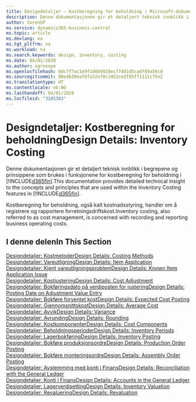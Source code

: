 ```yaml
---
title: Designdetaljer – Kostberegning for beholdning | Microsoft-dokumentasjon
description: Denne dokumentasjonen gir et detaljert teknisk innblikk i begrepene og prinsippene som brukes i funksjonene for kostberegning for beholdning i Business Central.
author: SorenGP
ms.service: dynamics365-business-central
ms.topic: article
ms.devlang: na
ms.tgt_pltfrm: na
ms.workload: na
ms.search.keywords: design, inventory, costing
ms.date: 04/01/2020
ms.author: sgroespe
ms.openlocfilehash: 8dc7f7ac1e9f1d6b9919ecf7401d5cadf69a56c0
ms.sourcegitcommit: 88e4b30eaf6fa32af0c1452ce2f85ff1111c75e2
ms.translationtype: HT
ms.contentlocale: nb-NO
ms.lasthandoff: 04/01/2020
ms.locfileid: "3185303"
---
```

# <a name="design-details-inventory-costing"></a><span data-ttu-id="09de7-103">Designdetaljer: Kostberegning for beholdning</span><span class="sxs-lookup"><span data-stu-id="09de7-103">Design Details: Inventory Costing</span></span>
<span data-ttu-id="09de7-104">Denne dokumentasjonen gir et detaljert teknisk innblikk i begrepene og prinsippene som brukes i funksjonene for kostberegning for beholdning i [!INCLUDE[d365fin](includes/d365fin_md.md)].</span><span class="sxs-lookup"><span data-stu-id="09de7-104">This documentation provides detailed technical insight to the concepts and principles that are used within the Inventory Costing features in [!INCLUDE[d365fin](includes/d365fin_md.md)].</span></span>  

<span data-ttu-id="09de7-105">Kostberegning for beholdning, også kalt kostnadsstyring, handler om å registrere og rapportere forretningsdriftskost.</span><span class="sxs-lookup"><span data-stu-id="09de7-105">Inventory costing, also referred to as cost management, is concerned with recording and reporting business operating costs.</span></span>  

## <a name="in-this-section"></a><span data-ttu-id="09de7-106">I denne delen</span><span class="sxs-lookup"><span data-stu-id="09de7-106">In This Section</span></span>  
[<span data-ttu-id="09de7-107">Designdetaljer: Kostmetoder</span><span class="sxs-lookup"><span data-stu-id="09de7-107">Design Details: Costing Methods</span></span>](design-details-costing-methods.md)  
[<span data-ttu-id="09de7-108">Designdetaljer: Vareutligning</span><span class="sxs-lookup"><span data-stu-id="09de7-108">Design Details: Item Application</span></span>](design-details-item-application.md)  
[<span data-ttu-id="09de7-109">Designdetaljer: Kjent vareutligningsproblem</span><span class="sxs-lookup"><span data-stu-id="09de7-109">Design Details: Known Item Application Issue</span></span>](design-details-inventory-zero-level-open-item-ledger-entries.md)  
[<span data-ttu-id="09de7-110">Designdetaljer: Kostjustering</span><span class="sxs-lookup"><span data-stu-id="09de7-110">Design Details: Cost Adjustment</span></span>](design-details-cost-adjustment.md)  
[<span data-ttu-id="09de7-111">Designdetaljer: Bokføringsdato på verdiposten for justering</span><span class="sxs-lookup"><span data-stu-id="09de7-111">Design Details: Posting Date on Adjustment Value Entry</span></span>](design-details-inventory-adjustment-value-entry-posting-date.md)  
[<span data-ttu-id="09de7-112">Designdetaljer: Bokføre forventet kost</span><span class="sxs-lookup"><span data-stu-id="09de7-112">Design Details: Expected Cost Posting</span></span>](design-details-expected-cost-posting.md)  
[<span data-ttu-id="09de7-113">Designdetaljer: Gjennomsnittskost</span><span class="sxs-lookup"><span data-stu-id="09de7-113">Design Details: Average Cost</span></span>](design-details-average-cost.md)  
[<span data-ttu-id="09de7-114">Designdetaljer: Avvik</span><span class="sxs-lookup"><span data-stu-id="09de7-114">Design Details: Variance</span></span>](design-details-variance.md)  
[<span data-ttu-id="09de7-115">Designdetaljer: Avrunding</span><span class="sxs-lookup"><span data-stu-id="09de7-115">Design Details: Rounding</span></span>](design-details-rounding.md)  
[<span data-ttu-id="09de7-116">Designdetaljer: Kostkomponenter</span><span class="sxs-lookup"><span data-stu-id="09de7-116">Design Details: Cost Components</span></span>](design-details-cost-components.md)  
[<span data-ttu-id="09de7-117">Designdetaljer: Beholdningsperioder</span><span class="sxs-lookup"><span data-stu-id="09de7-117">Design Details: Inventory Periods</span></span>](design-details-inventory-periods.md)  
[<span data-ttu-id="09de7-118">Designdetaljer: Lagerbokføring</span><span class="sxs-lookup"><span data-stu-id="09de7-118">Design Details: Inventory Posting</span></span>](design-details-inventory-posting.md)  
[<span data-ttu-id="09de7-119">Designdetaljer: Bokføre produksjonsordre</span><span class="sxs-lookup"><span data-stu-id="09de7-119">Design Details: Production Order Posting</span></span>](design-details-production-order-posting.md)  
[<span data-ttu-id="09de7-120">Designdetaljer: Bokføre monteringsordre</span><span class="sxs-lookup"><span data-stu-id="09de7-120">Design Details: Assembly Order Posting</span></span>](design-details-assembly-order-posting.md)  
[<span data-ttu-id="09de7-121">Designdetaljer: Avstemming med konti i Finans</span><span class="sxs-lookup"><span data-stu-id="09de7-121">Design Details: Reconciliation with the General Ledger</span></span>](design-details-reconciliation-with-the-general-ledger.md)  
[<span data-ttu-id="09de7-122">Designdetaljer: Konti i Finans</span><span class="sxs-lookup"><span data-stu-id="09de7-122">Design Details: Accounts in the General Ledger</span></span>](design-details-accounts-in-the-general-ledger.md)  
[<span data-ttu-id="09de7-123">Designdetaljer: Lagerverdisetting</span><span class="sxs-lookup"><span data-stu-id="09de7-123">Design Details: Inventory Valuation</span></span>](design-details-inventory-valuation.md)  
[<span data-ttu-id="09de7-124">Designdetaljer: Revaluering</span><span class="sxs-lookup"><span data-stu-id="09de7-124">Design Details: Revaluation</span></span>](design-details-revaluation.md)
